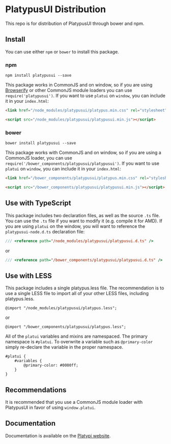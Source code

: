 PlatypusUI Distribution
=======================

This repo is for distribution of PlatypusUI through bower and npm.

## Install

You can use either `npm` or `bower` to install this package.

### npm

```shell
npm install platypusui --save
```

This package works in CommonJS and on window, so if you are using 
[Browserify](https://github.com/substack/node-browserify) or other CommonJS 
module loaders you can use `require('platypusui')`. If you want to use `platui` on 
`window`, you can include it in your `index.html`:

```html
<link href="/node_modules/platypusui/platypus.min.css" rel="stylesheet" />

<script src="/node_modules/platypusui/platypusui.min.js"></script>
```

### bower

```
bower install platypusui --save
```

This package works with CommonJS and on window, so if you are using a CommonJS 
loader, you can use `require('/bower_components/platypusui/platypusui')`. If you want 
to use `platui` on `window`, you can include it in your `index.html`:

```html
<link href="/bower_components/platypusui/platypus.min.css" rel="stylesheet" />

<script src="/bower_components/platypusui/platypusui.min.js"></script>
```

## Use with TypeScript

This package includes two declaration files, as well as the source `.ts` file. You 
can use the `.ts` file if you want to modify it (e.g. compile it for AMD). If you are 
using `platui` on the window, you will want to reference the `platypusui-node.d.ts` 
declaration file:

```ts
/// <reference path="/node_modules/platypusui/platypusui.d.ts" />
```

or

```ts
/// <reference path="/bower_components/platypusui/platypusui.d.ts" />
```

## Use with LESS
This package includes a single platypus.less file. The recommendation is to 
use a single LESS file to import all of your other LESS files, including platypus.less.

```less
@import "/node_modules/platypusui/platypus.less";
```

or

```less
@import "/bower_components/platypusui/platypus.less";
```

All of the `platui` variables and mixins are namespaced. The primary namespace is `#platui`. To overwrite 
a variable such as `@primary-color` simply re-declare the variable in the proper namespace.

```less
#platui {
    #variables {
        @primary-color: #0000ff;
    }
}
```

## Recommendations

It is recommended that you use a CommonJS module loader with PlatypusUI in favor of 
using `window.platui`.

## Documentation

Documentation is available on the [Platypi website](https://platypi.io/docs).